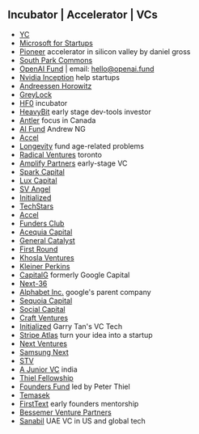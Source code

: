 ## Incubator | Accelerator | VCs
- [YC](https://www.ycombinator.com/)
- [Microsoft for Startups](https://www.microsoft.com/en-us/startups)
- [Pioneer](https://pioneer.app/) accelerator in silicon valley by daniel gross
- [South Park Commons](https://www.southparkcommons.com/)
- [OpenAI Fund](https://openai.fund/) | email: hello@openai.fund
- [Nvidia Inception](https://www.nvidia.com/en-us/startups/) help startups
- [Andreessen Horowitz](https://a16z.com/)
- [GreyLock](https://greylock.com/)
- [HF0](https://www.hf0.com/) incubator
- [HeavyBit](https://www.heavybit.com/) early stage dev-tools investor
- [Antler](https://www.antler.co/canada) focus in Canada
- [AI Fund](https://www.aifund.ai/) Andrew NG
- [Accel](https://www.accel.com/)
- [Longevity](https://www.longevity.vc/) fund age-related problems
- [Radical Ventures](https://radical.vc/) toronto
- [Amplify Partners](https://www.amplifypartners.com/) early-stage VC
- [Spark Capital](https://www.sparkcapital.com/)
- [Lux Capital](https://luxcapital.com/)
- [SV Angel](https://www.svangel.com/)
- [Initialized](https://initialized.com/)
- [TechStars](https://www.techstars.com/)
- [Accel](https://www.accel.com/)
- [Funders Club](https://fundersclub.com/)
- [Acequia Capital](https://www.acecap.com/)
- [General Catalyst](https://www.generalcatalyst.com/)
- [First Round](https://firstround.com/)
- [Khosla Ventures](https://www.khoslaventures.com/)
- [Kleiner Perkins](https://www.kleinerperkins.com/)
- [CapitalG](https://www.capitalg.com/) formerly Google Capital
- [Next-36](https://www.nextcanada.com/next-36/)
- [Alphabet Inc.](https://abc.xyz/) google's parent company
- [Sequoia Capital](https://www.sequoiacap.com/)
- [Social Capital](https://www.socialcapital.com/)
- [Craft Ventures](https://twitter.com/craft_ventures?s=21&t=zr6p8uHEtokwykhRXzXNjw)
- [Initialized](https://initialized.com/) Garry Tan's VC Tech
- [Stripe Atlas](https://stripe.com/en-ca/atlas) turn your idea into a startup
- [Next Ventures](https://nextventures.com/)
- [Samsung Next](https://www.samsungnext.com/)
- [STV](https://stv.vc/)
- [A Junior VC](https://ajuniorvc.com/) india
- [Thiel Fellowship](https://thielfellowship.org/)
- [Founders Fund](https://foundersfund.com/) led by Peter Thiel
- [Temasek](https://www.temasek.com.sg/en/index)
- [FirstText](https://www.firsttext.com/) early founders mentorship
- [Bessemer Venture Partners](https://www.bvp.com/)
- [Sanabil](https://www.sanabil.com/en/) UAE VC in US and global tech
